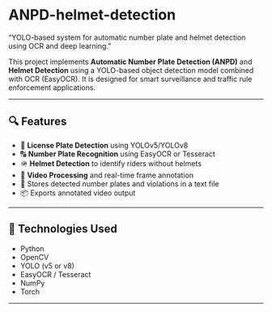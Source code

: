 # ANPD-helmet-detection
“YOLO-based system for automatic number plate and helmet detection using OCR and deep learning.”


This project implements **Automatic Number Plate Detection (ANPD)** and **Helmet Detection** using a YOLO-based object detection model combined with OCR (EasyOCR). It is designed for smart surveillance and traffic rule enforcement applications.

---

## 🔍 Features

- 🚗 **License Plate Detection** using YOLOv5/YOLOv8
- 🔠 **Number Plate Recognition** using EasyOCR or Tesseract
- 🪖 **Helmet Detection** to identify riders without helmets
- 🎥 **Video Processing** and real-time frame annotation
- 📄 Stores detected number plates and violations in a text file
- 📦 Exports annotated video output

---

## 🧠 Technologies Used

- Python
- OpenCV
- YOLO (v5 or v8)
- EasyOCR / Tesseract
- NumPy
- Torch

---

